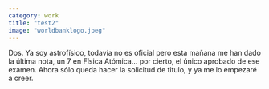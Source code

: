 ```yaml
---
category: work
title: "test2"
image: "worldbanklogo.jpeg"
---
```

Dos. Ya soy astrofísico, todavía no es oficial pero esta mañana me han dado la última nota, un 7 en Física Atómica... por cierto, el único aprobado de ese examen. Ahora sólo queda hacer la solicitud de titulo, y ya me lo empezaré a creer.
